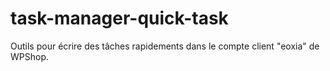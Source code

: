 # task-manager-quick-task
Outils pour écrire des tâches rapidements dans le compte client "eoxia" de WPShop.
